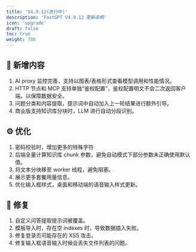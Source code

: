 ```yaml
---
title: 'V4.9.12(进行中)'
description: 'FastGPT V4.9.12 更新说明'
icon: 'upgrade'
draft: false
toc: true
weight: 788
---
```


## 🚀 新增内容

1. AI proxy 监控完善，支持以图表/表格形式查看模型调用和性能情况。
2. HTTP 节点和 MCP 支持单独“鉴权配置”，鉴权配置明文不会二次返回客户端，以保障数据安全。
3. 问题分类和内容提取，提示词中自动加入上一轮结果进行额外引导。
4. 商业版支持知识库分块时，LLM 进行自动分段识别。

## ⚙️ 优化

1. 密码校验时，增加更多的特殊字符
2. 后端全量计算知识库 chunk 参数，避免自动模式下部分参数未正确使用默认值。
3. 将文本分块移至 worker 线程，避免阻塞。
4. 展示更多套餐用量信息。
5. 优化输入框样式，桌面和移动端的语音输入样式更新。

## 🐛 修复

1. 自定义问答提取提示词被覆盖。
2. 模板导入时，存在空 indexes 时，导致数据插入失败。
3. 修复登录页可能存在的 XSS 攻击。
4. 修复输入框语音输入时候会丢失文件列表的问题。